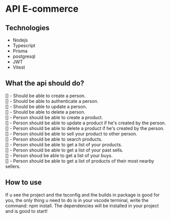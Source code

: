 # API E-commerce

## Technologies
- Nodejs
- Typescript
- Prisma
- postgresql
- JWT
- Vitest


 ## What the api should do?
 
 [] - Should be able to create a person. </br>
 [] - Should be able to authenticate a person.  </br>
 [] - Should be able to update a person. </br>
 [] - Should be able to delete a person. </br>
 [] - Person should be able to create a product. </br>
 [] - Person should be able to update a product if he's created by the person. </br>
 [] - Person should be able to delete a product if he's created by the person. </br>
 [] - Person should be able to sell your product to other person. </br>
 [] - Person should be able to search products. </br>
 [] - Person should be able to get a list of your products. </br>
 [] - Person should be able to get a list of your past sells. </br>
 [] - Person shoud be able to get a list of your buys. </br>
 [] - Person should be able to get a list of products of their most nearby sellers.
  
 
## How to use
If u see the project and the tsconfig and the builds in package is good for you, the only thing u need to do is in your vscode terminal, write the command: npm install.
The dependencies will be installed in your project and is good to start!


